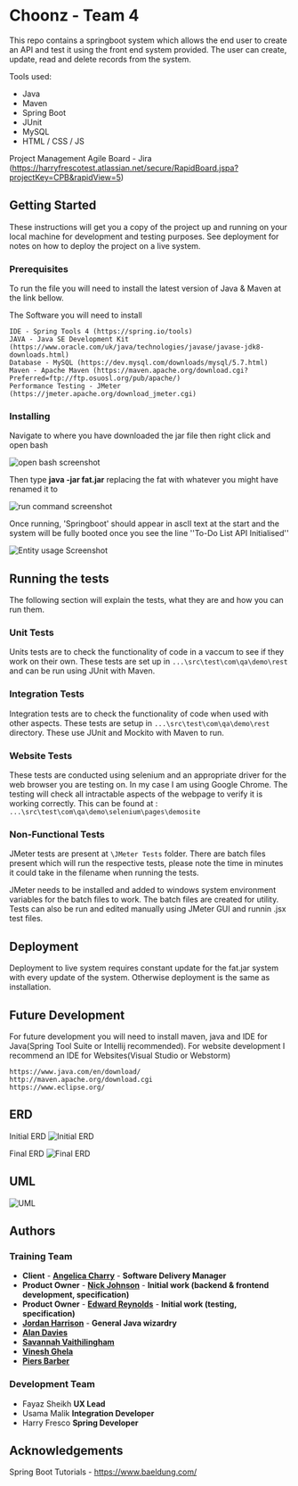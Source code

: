 # Choonz - Team 4
This repo contains a springboot system which allows the end user to create an API and test it using the front end system provided. The user can create, update, read and delete records from the system.

Tools used:
* Java
* Maven
* Spring Boot
* JUnit
* MySQL
* HTML / CSS / JS

Project Management Agile Board - Jira (https://harryfrescotest.atlassian.net/secure/RapidBoard.jspa?projectKey=CPB&rapidView=5)
## Getting Started

These instructions will get you a copy of the project up and running on your local machine for development and testing purposes. See deployment for notes on how to deploy the project on a live system.

### Prerequisites

To run the file you will need to install the latest version of Java & Maven at the link bellow.

The Software you will need to install

```
IDE - Spring Tools 4 (https://spring.io/tools)
JAVA - Java SE Development Kit (https://www.oracle.com/uk/java/technologies/javase/javase-jdk8-downloads.html)
Database - MySQL (https://dev.mysql.com/downloads/mysql/5.7.html)
Maven - Apache Maven (https://maven.apache.org/download.cgi?Preferred=ftp://ftp.osuosl.org/pub/apache/)
Performance Testing - JMeter (https://jmeter.apache.org/download_jmeter.cgi)
```

### Installing

Navigate to where you have downloaded the jar file then right click and open bash

![open bash screenshot](https://github.com/FayazPanda/To-Do-List/blob/main/images/tut1.png)

Then type **java -jar fat.jar** replacing the fat with whatever you might have renamed it to

![run command screenshot](https://github.com/FayazPanda/To-Do-List/blob/main/images/tut2.png)

Once running, 'Springboot' should appear in ascII text at the start and the system will be fully booted once you see the line ''To-Do List API Initialised''

![Entity usage Screenshot](https://github.com/FayazPanda/To-Do-List/blob/main/images/tut3.png)

## Running the tests

The following section will explain the tests, what they are and how you can run them.

### Unit Tests 

Units tests are to check the functionality of code in a vaccum to see if they work on their own. These tests are set up in `...\src\test\com\qa\demo\rest` and can be run using JUnit with Maven.

### Integration Tests 

Integration tests are to check the functionality of code when used with other aspects. These tests are setup in `...\src\test\com\qa\demo\rest` directory. These use JUnit and Mockito with Maven to run.

### Website Tests

These tests are conducted using selenium and an appropriate driver for the web browser you are testing on. In my case I am using Google Chrome. The testing will check all intractable aspects of the webpage to verify it is working correctly. This can be found at : `...\src\test\com\qa\demo\selenium\pages\demosite`

### Non-Functional Tests

JMeter tests are present at `\JMeter Tests` folder. There are batch files present which will run the respective tests, please note the time in minutes it could take
in the filename when running the tests. 

JMeter needs to be installed and added to windows system environment variables for the batch files to work. The batch files are created 
for utility. Tests can also be run and edited manually using JMeter GUI and runnin .jsx test files.

## Deployment

Deployment to live system requires constant update for the fat.jar system with every update of the system. Otherwise deployment is the same as installation.

## Future Development

For future development you will need to install maven, java and IDE for Java(Spring Tool Suite or Intellij recommended). For website development I recommend an IDE for Websites(Visual Studio or Webstorm) 

```
https://www.java.com/en/download/
http://maven.apache.org/download.cgi
https://www.eclipse.org/
```

## ERD
Initial ERD
![Initial ERD](https://raw.githubusercontent.com/FayazPanda/Choonz/development/Documentation/Start%20ERD%20Diagram.png)

Final ERD
![Final ERD](https://raw.githubusercontent.com/FayazPanda/Choonz/development/Documentation/Final%20ERD%20Diagram.png)

## UML

![UML](https://raw.githubusercontent.com/FayazPanda/Choonz/development/Documentation/UML%20Diagram.png)

## Authors

### Training Team

- **Client** - [**Angelica Charry**](https://github.com/acharry) - **Software Delivery Manager**
- **Product Owner** - [**Nick Johnson**](https://github.com/nickrstewarttds) - **Initial work (backend & frontend development, specification)**
- **Product Owner** - [**Edward Reynolds**](https://github.com/Edrz-96) - **Initial work (testing, specification)**
- [**Jordan Harrison**](https://github.com/JHarry444) - **General Java wizardry**
- [**Alan Davies**](https://github.com/MorickClive)
- [**Savannah Vaithilingham**](https://github.com/savannahvaith)
- [**Vinesh Ghela**](https://github.com/vineshghela)
- [**Piers Barber**](https://github.com/PCMBarber)

### Development Team

- Fayaz Sheikh **UX Lead**
- Usama Malik **Integration Developer**
- Harry Fresco **Spring Developer**

## Acknowledgements

Spring Boot Tutorials - https://www.baeldung.com/
